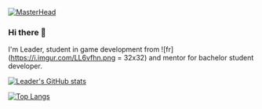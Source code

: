 [![MasterHead](https://i.imgur.com/7hGs90W.png)](https://github.com/LeaderGRL)

### Hi there 👋
I'm Leader, student in game development from ![fr](https://i.imgur.com/LL6vfhn.png = 32x32) and mentor for bachelor student developer.
<!--
**LeaderGRL/LeaderGRL** is a ✨ _special_ ✨ repository because its `README.md` (this file) appears on your GitHub profile.

Here are some ideas to get you started:

- 🔭 I’m currently working on ...
- 🌱 I’m currently learning ...
- 👯 I’m looking to collaborate on ...
- 🤔 I’m looking for help with ...
- 💬 Ask me about ...
- 📫 How to reach me: ...
- 😄 Pronouns: ...
- ⚡ Fun fact: ...
-->

[![Leader's GitHub stats](https://github-readme-stats.vercel.app/api?username=LeaderGRL&hide=stars&count_private=true&show_icons=true&theme=synthwave&count_private=true)](https://github.com/LeaderGRL/github-readme-stats)

[![Top Langs](https://github-readme-stats.vercel.app/api/top-langs/?username=LeaderGRL&layout=compact)](https://github.com/LeaderGRL/github-readme-stats)

